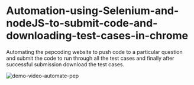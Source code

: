 # Automation-using-Selenium-and-nodeJS-to-submit-code-and-downloading-test-cases-in-chrome
Automating the pepcoding website to push code to a particular question and submit the code to run through all the test cases and finally after successful submission download the test cases.

![demo-video-automate-pep](https://user-images.githubusercontent.com/22445094/86553164-92950d80-bf67-11ea-8806-0a0a8dece9ee.gif)
